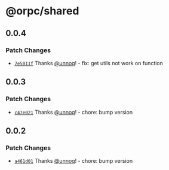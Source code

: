 # @orpc/shared

## 0.0.4

### Patch Changes

- [`7e5011f`](https://github.com/unnoq/orpc/commit/7e5011ff86cbc5426ec5624370a52d75d43dc190) Thanks [@unnoq](https://github.com/unnoq)! - fix: get utils not work on function

## 0.0.3

### Patch Changes

- [`c47e021`](https://github.com/unnoq/orpc/commit/c47e02148efae4bbed4e67fe6b8ff2d1540878be) Thanks [@unnoq](https://github.com/unnoq)! - chore: bump version

## 0.0.2

### Patch Changes

- [`a461d01`](https://github.com/unnoq/orpc/commit/a461d01c5a154ad10d96b1841d26b57a0c8609fa) Thanks [@unnoq](https://github.com/unnoq)! - chore: bump version
